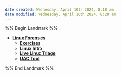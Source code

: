 ```yaml
---
date created: Wednesday, April 10th 2024, 8:18 am
date modified: Wednesday, April 10th 2024, 8:20 am
---
```


%% Begin Landmark %%
- **[Linux Forensics](./Linux%20Forensics/Linux%20Forensics.md)**
	- **[Exercises](./Linux%20Forensics/Exercises/Exercises.md)**
	- **[Linux Intro](./Linux%20Forensics/Linux%20Intro/Linux%20Intro.md)**
	- **[Live Linux Triage](./Linux%20Forensics/Live%20Linux%20Triage/Live%20Linux%20Triage.md)**
	- **[UAC Tool](./Linux%20Forensics/UAC%20Tool/UAC%20Tool.md)**

%% End Landmark %%